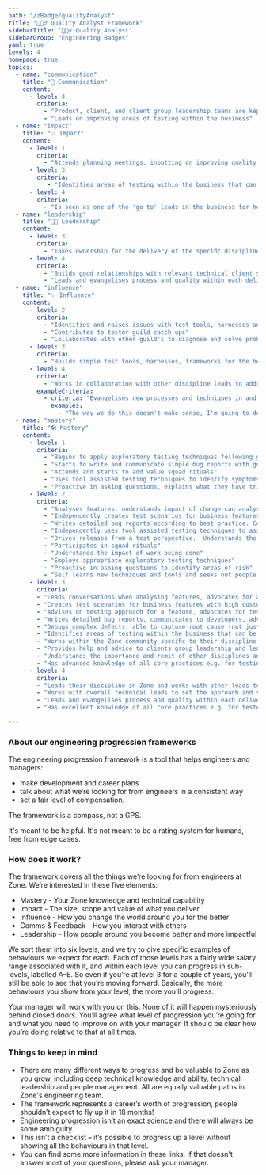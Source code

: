 ```yaml
---
path: "/zBadge/qualityAnalyst"
title: "🕵🏽‍♂️ Quality Analyst Framework"
sidebarTitle: "🕵🏽‍♂️ Quality Analyst"
sidebarGroup: "Engineering Badges"
yaml: true
levels: 4
homepage: true
topics:
  - name: "communication"
    title: "💬 Communication"
    content:
      - level: 4
        criteria:
          - "Product, client, and client group leadership teams are kept up-to-date with relevant information as required"
          - "Leads on improving areas of testing within the business"
  - name: "impact"
    title: "💥 Impact"
    content:
      - level: 1
        criteria:
          - "Attends planning meetings, inputting on improving quality early and can identify simple risks"
      - level: 3
        criteria:
           - "Identifies areas of testing within the business that can be improved and suggests improvements"
      - level: 4
        criteria:
          - "Is seen as one of the 'go to' leads in the business for help and advice"
  - name: "leadership"
    title: "👩‍💼 Leadership"
    content:
      - level: 3
        criteria:
          - "Takes ownership for the delivery of the speciﬁc discipline for one of Zones engagements"
      - level: 4
        criteria:
          - "Builds good relationships with relevant technical client stakeholders to ensure trust and eﬀective communication / collaboration with the client."
          - "Leads and evangelises process and quality within each delivery. Supports other disciplines drive their own quality and process"
  - name: "influence"
    title: "✨ Influence"
    content:
      - level: 2
        criteria:
          - "Identifies and raises issues with test tools, harnesses and frameworks used"
          - "Contributes to tester guild catch ups"
          - "Collaborates with other guild's to diagnose and solve problems"
      - level: 3
        criteria:
          - "Builds simple test tools, harnesses, frameworks for the benefit of all testers"
      - level: 4
        criteria:
          - "Works in collaboration with other discipline leads to address any challenge by understanding root cause and generate solutions"
        exampleCriteria:
          - criteria: "Evangelises new processes and techniques in and outside of the client group"
            examples:
              - "The way we do this doesn't make sense, I'm going to do something about it and explain it to the wider team in a lunch session"
  - name: "mastery"
    title: "🛠️ Mastery"
    content:
      - level: 1
        criteria:
          - "Begins to apply exploratory testing techniques following guidance and training materials"
          - "Starts to write and communicate simple bug reports with guidance"
          - "Attends and starts to add value squad rituals"
          - "Uses tool assisted testing techniques to identify symptoms of bugs"
          - "Proactive in asking questions, explains what they have tried so far and why that hasn’t worked"
      - level: 2
        criteria:
          - "Analyses features, understands impact of change can analyse what areas will be affected by a change"
          - "Independently creates test scenarios for business features with high customer visibility and medium business risk"
          - "Writes detailed bug reports according to best practice. Communicates clearly to the engineers with little need for clarification"
          - "Independently uses tool assisted testing techniques to assist in determining a bug’s root cause"
          - "Drives releases from a test perspective.  Understands the need for quality and weighs up bug impact vs feature impact to assist release decisions"
          - "Participates in squad rituals"
          - "Understands the impact of work being done"
          - "Employs appropriate exploratory testing techniques"
          - "Proactive in asking questions to identify areas of risk"
          - "Self learns new techniques and tools and seeks out people who can assist them"
      - level: 3
        criteria:
        - "Leads conversations when analysing features, advocates for acceptance criteria to be included (Example: advocates for accessibility acceptance criteria to be included in a front-end story)"
        - "Creates test scenarios for business features with high customer visibility and high business risk. Advises others on how to create test scenarios"
        - "Advises on testing approach for a feature, advocates for testing lower down the test pyramid (Example: pushes testing of some acceptance criteria down into the unit tests, works with developers to help that happen)"
        - "Writes detailed bug reports, communicates to developers, advocates for fixes, contributes to defining best practice"
        - "Debugs complex defects, able to capture root cause (not just symptoms)"
        - "Identifies areas of testing within the business that can be improved and suggests improvements"
        - "Works within the Zone community speciﬁc to their discipline to advance new processes and techniques in and outside the client group"
        - "Provides help and advice to clients group leadership and lead developers"
        - "Understands the importance and remit of other disciplines and supports them to ensure quality throughout the feature lifecycle"
        - "Has advanced knowledge of all core practices e.g. for testing automation + manual + accessibility, also holds a basic understanding of noncore Zone testing practices e.g. security / Vulnerability, performance testing"
      - level: 4
        criteria:
        - "Leads their discipline in Zone and works with other leads to provide direction and advancement"
        - "Works with overall technical leads to set the approach and strategy for projects within the client group"
        - "Leads and evangelises process and quality within each delivery. Supports other disciplines drive their own quality and process"
        - "Has excellent knowledge of all core practices e.g. for testers automation + manual + accessibility. Also holds a rudimentary working knowledge of non-core Zone discipline practices e.g. for testers security / Vulnerability, performance testing"

---
```

### About our engineering progression frameworks

The engineering progression framework is a tool that helps engineers and managers:

- make development and career plans
- talk about what we’re looking for from engineers in a consistent way
- set a fair level of compensation.

The framework is a compass, not a GPS.

It's meant to be helpful. It's not meant to be a rating system for humans, free from edge cases.

### How does it work?

The framework covers all the things we’re looking for from engineers at Zone. We’re interested in these five elements:

- Mastery - Your Zone knowledge and technical capability
- Impact - The size, scope and value of what you deliver
- Influence - How you change the world around you for the better
- Comms & Feedback - How you interact with others
- Leadership - How people around you become better and more impactful

We sort them into six levels, and we try to give specific examples of behaviours we expect for each. Each of those levels has a fairly wide salary range associated with it, and within each level you can progress in sub-levels, labelled A–E. So even if you’re at level 3 for a couple of years, you’ll still be able to see that you’re moving forward. Basically, the more behaviours you show from your level, the more you’ll progress.

Your manager will work with you on this. None of it will happen mysteriously behind closed doors. You’ll agree what level of progression you’re going for and what you need to improve on with your manager. It should be clear how you’re doing relative to that at all times.

### Things to keep in mind

- There are many different ways to progress and be valuable to Zone as you grow, including deep technical knowledge and ability, technical leadership and people management. All are equally valuable paths in Zone's engineering team.
- The framework represents a career’s worth of progression, people shouldn’t expect to fly up it in 18 months!
- Engineering progression isn’t an exact science and there will always be some ambiguity.
- This isn’t a checklist – it’s possible to progress up a level without showing all the behaviours in that level.
- You can find some more information in these links. If that doesn't answer most of your questions, please ask your manager.
